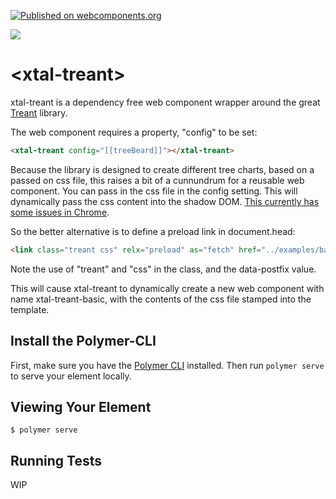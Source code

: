 [![Published on webcomponents.org](https://img.shields.io/badge/webcomponents.org-published-blue.svg)](https://www.webcomponents.org/element/xtal-treant)

<a href="https://nodei.co/npm/xtal-treant/"><img src="https://nodei.co/npm/xtal-treant.png"></a>

# \<xtal-treant\>

<!--
```
<custom-element-demo>
  <template>
  <div>
    <h3>Basic xtal-treant demo</h3>

  <script>
    const config1 = {
      cssPaths: [],
      connectors: {
        type: 'step'
      },
      node: {
        HTMLclass: 'nodeExample1'
      }
    };
    const ceo = {
      text: {
        name: "Mark Hill",
        title: "Chief executive officer",
        contact: "Tel: 01 213 123 134",
      },
      image: "../examples/headshots/2.jpg"
    };

    const cto = {
      parent: ceo,
      text: {
        name: "Joe Linux",
        title: "Chief Technology Officer",
      },
      stackChildren: true,
      image: "../examples/headshots/1.jpg"
    };
    const cbo = {
      parent: ceo,
      stackChildren: true,
      text: {
        name: "Linda May",
        title: "Chief Business Officer",
      },
      image: "../examples/headshots/5.jpg"
    };
    const cdo = {
      parent: ceo,
      text: {
        name: "John Green",
        title: "Chief accounting officer",
        contact: "Tel: 01 213 123 134",
      },
      image: "../examples/headshots/6.jpg"
    };
    const cio = {
      parent: cto,
      text: {
        name: "Ron Blomquist",
        title: "Chief Information Security Officer"
      },
      image: "../examples/headshots/8.jpg"
    };
    const ciso = {
      parent: cto,
      text: {
        name: "Michael Rubin",
        title: "Chief Innovation Officer",
        contact: { val: "we@aregreat.com", href: "mailto:we@aregreat.com" }
      },
      image: "../examples/headshots/9.jpg"
    };
    const cio2 = {
      parent: cdo,
      text: {
        name: "Erica Reel",
        title: "Chief Customer Officer"
      },
      link: {
        href: "http://www.google.com"
      },
      image: "../examples/headshots/10.jpg"
    };
    const ciso2 = {
      parent: cbo,
      text: {
        name: "Alice Lopez",
        title: "Chief Communications Officer"
      },
      image: "../examples/headshots/7.jpg"
    };
    const ciso3 = {
      parent: cbo,
      text: {
        name: "Mary Johnson",
        title: "Chief Brand Officer"
      },
      image: "../examples/headshots/4.jpg"
    };
    const ciso4 = {
      parent: cbo,
      text: {
        name: "Kirk Douglas",
        title: "Chief Business Development Officer"
      },
      image: "../examples/headshots/11.jpg"
    };

    const chart_config1 = [
      config1,
      ceo,
      cto,
      cbo,
      cdo,
      cio,
      ciso,
      cio2,
      ciso2,
      ciso3,
      ciso4
    ];
    </script>

    <style>
      @media (max-width: 30em){
            xtal-json-editor {
              display: none;
            }
            .config{
              display: none;
            }
          }
        </style>
    <xtal-deco>
      <script nomodule>
        ({
          config: chart_config1
        })
      </script>
    </xtal-deco>
    <xtal-treant-basic style="width:100%;transform:scale(0.5)" ></xtal-treant-basic>

    <h4 class="config">Configuration for Basic Example</h4>
    <xtal-json-editor watch="[[basicExample2]]" height="300px"></xtal-json-editor>

    <script src="https://unpkg.com/xtal-decorator@0.0.27/xtal-decorator.iife.js"></script>
    <script async src="https://cdn.jsdelivr.net/npm/xtal-json-editor/build/ES6/xtal-json-editor.js"></script>
    <script  src="https://unpkg.com/xtal-treant@0.0.18/xtal-treant.iife.js"></script>
    <link class="treant css" relx="preload" as="fetch" href="https://unpkg.com/xtal-treant@0.0.18/examples/basic-example/basic-example.css" data-postfix="basic">


  </div>
    </template>
</custom-element-demo>
```
-->

xtal-treant is a dependency free web component wrapper around the great [Treant](http://fperucic.github.io/treant-js/) library.

The web component requires a property, "config" to be set:

```html
<xtal-treant config="[[treeBeard]]"></xtal-treant>
```

Because the library is designed to create different tree charts, based on a passed on css file, this raises a bit of a cunnundrum for a reusable web component.  You can pass in the css file in the config setting.  This will dynamically pass the css content into the shadow DOM.  [This currently has some issues in Chrome](https://github.com/Polymer/polymer/issues/4865).

So the better alternative is to define a preload link in document.head:

```html
<link class="treant css" relx="preload" as="fetch" href="../examples/basic-example/basic-example.css" data-postfix="basic">
```

Note the use of "treant" and "css" in the class, and the data-postfix value.

This will cause xtal-treant to dynamically create a new web component with name xtal-treant-basic, with the contents of the css file stamped into the template.

## Install the Polymer-CLI

First, make sure you have the [Polymer CLI](https://www.npmjs.com/package/polymer-cli) installed. Then run `polymer serve` to serve your element locally.

## Viewing Your Element

```
$ polymer serve
```

## Running Tests

WIP
